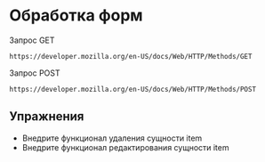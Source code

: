 # Обработка форм

Запрос GET

    https://developer.mozilla.org/en-US/docs/Web/HTTP/Methods/GET

Запрос POST

    https://developer.mozilla.org/en-US/docs/Web/HTTP/Methods/POST

## Упражнения

-   Внедрите функционал удаления сущности item
-   Внедрите функционал редактирования сущности item
